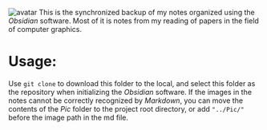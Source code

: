 ![avatar](https://forum-zh.obsidian.md/uploads/default/original/2X/e/e5cee4f899883022e48b8b71843a4c543ecd23aa.svg)
This is the synchronized backup of my notes organized using the *Obsidian* software. Most of it is notes from my reading of papers in the field of computer graphics.
# Usage:
Use `git clone` to download this folder to the local, and select this folder as the repository when initializing the *Obsidian* software.
If the images in the notes cannot be correctly recognized by *Markdown*, you can move the contents of the *Pic* folder to the project root directory, or add `"../Pic/"` before the image path in the md file. 
